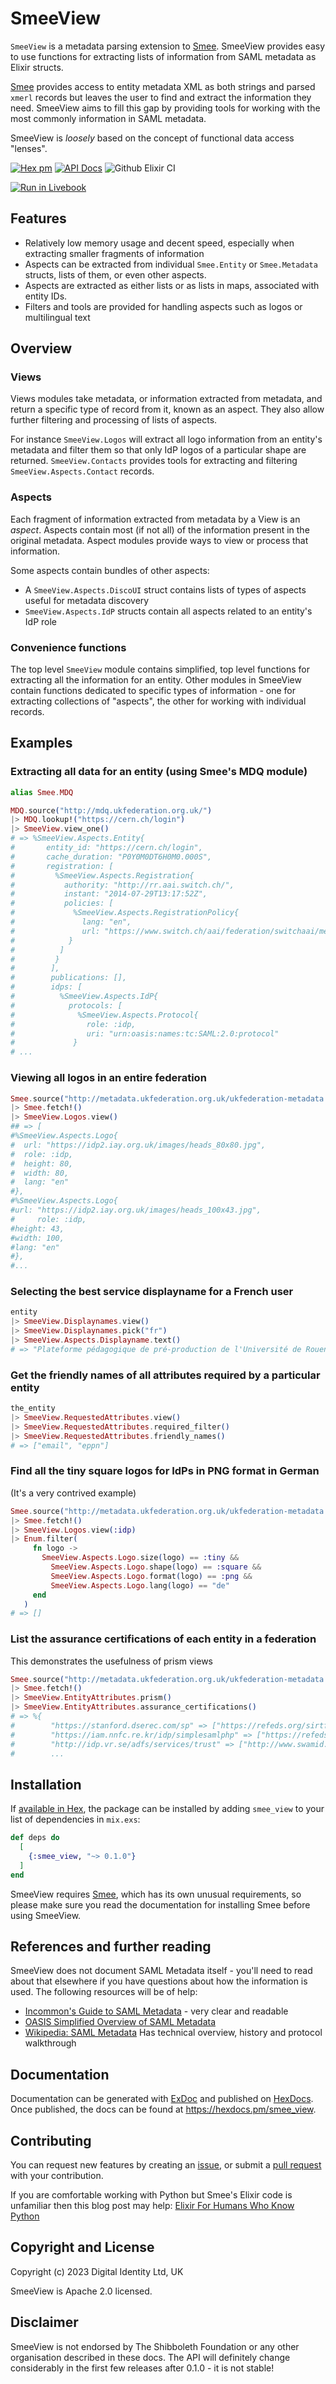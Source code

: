 # SmeeView

`SmeeView` is a metadata parsing extension to [Smee](https://github.com/Digital-Identity-Labs/smee). SmeeView provides
easy to use functions for extracting lists of information from SAML metadata as Elixir structs.

[Smee](https://github.com/Digital-Identity-Labs/smee) provides access to entity metadata XML as both strings and parsed
`xmerl` records but leaves the user to find and extract the information they need. SmeeView aims to fill this gap by
providing tools for working with the most commonly information in SAML metadata.

SmeeView is *loosely* based on the concept of functional data access "lenses".

[![Hex pm](http://img.shields.io/hexpm/v/smee_view.svg?style=flat)](https://hex.pm/packages/smee_view)
[![API Docs](https://img.shields.io/badge/api-docs-yellow.svg?style=flat)](http://hexdocs.pm/smee_view/)
![Github Elixir CI](https://github.com/Digital-Identity-Labs/smee_view/workflows/Elixir%20CI/badge.svg)

[![Run in Livebook](https://livebook.dev/badge/v1/blue.svg)](https://livebook.dev/run?url=https%3A%2F%2Fraw.githubusercontent.com%2FDigital-Identity-Labs%2Fsmee_view%2Fmain%2Fsmee_view_notebook.livemd)

## Features

* Relatively low memory usage and decent speed, especially when extracting smaller fragments of information
* Aspects can be extracted from individual `Smee.Entity` or `Smee.Metadata` structs, lists of them, or even other
  aspects.
* Aspects are extracted as either lists or as lists in maps, associated with entity IDs.
* Filters and tools are provided for handling aspects such as logos or multilingual text

## Overview

### Views

Views modules take metadata, or information extracted from metadata, and return a specific type of record from it, known
as an
aspect. They also allow further filtering and processing of lists of aspects.

For instance `SmeeView.Logos` will extract all logo information from an entity's metadata and filter them so that only
IdP logos of a particular shape are returned. `SmeeView.Contacts` provides tools for extracting and filtering
`SmeeView.Aspects.Contact` records.

### Aspects

Each fragment of information extracted from metadata by a View is an *aspect*. Aspects contain most (if not all) of
the information present in the original metadata. Aspect modules provide ways to view or process that information.

Some aspects contain bundles of other aspects:

* A `SmeeView.Aspects.DiscoUI` struct contains lists of types of aspects useful for metadata discovery
* `SmeeView.Aspects.IdP` structs contain all aspects related to an entity's IdP role

### Convenience functions

The top level `SmeeView` module contains simplified, top level functions for extracting all the information for an
entity.
Other modules in SmeeView contain functions dedicated to specific types of information - one for extracting collections
of
"aspects", the other for working with individual records.

## Examples

### Extracting all data for an entity (using Smee's MDQ module)

```elixir
alias Smee.MDQ

MDQ.source("http://mdq.ukfederation.org.uk/")
|> MDQ.lookup!("https://cern.ch/login")
|> SmeeView.view_one()
# => %SmeeView.Aspects.Entity{
#       entity_id: "https://cern.ch/login",
#       cache_duration: "P0Y0M0DT6H0M0.000S",
#       registration: [
#         %SmeeView.Aspects.Registration{
#           authority: "http://rr.aai.switch.ch/",
#           instant: "2014-07-29T13:17:52Z",
#           policies: [
#             %SmeeView.Aspects.RegistrationPolicy{
#               lang: "en",
#               url: "https://www.switch.ch/aai/federation/switchaai/metadata-registration-practice-statement-20110711.txt"
#            }
#          ]
#         }
#        ],
#        publications: [],
#        idps: [
#          %SmeeView.Aspects.IdP{
#            protocols: [
#              %SmeeView.Aspects.Protocol{
#                role: :idp,
#                uri: "urn:oasis:names:tc:SAML:2.0:protocol"
#             }
# ...
```

### Viewing all logos in an entire federation

```elixir
Smee.source("http://metadata.ukfederation.org.uk/ukfederation-metadata.xml")
|> Smee.fetch!()
|> SmeeView.Logos.view()
## => [
#%SmeeView.Aspects.Logo{
#  url: "https://idp2.iay.org.uk/images/heads_80x80.jpg",
#  role: :idp,
#  height: 80,
#  width: 80,
#  lang: "en"
#},
#%SmeeView.Aspects.Logo{
#url: "https://idp2.iay.org.uk/images/heads_100x43.jpg",
#     role: :idp,
#height: 43,
#width: 100,
#lang: "en"
#},
#...
```
 

### Selecting the best service displayname for a French user

```elixir
entity
|> SmeeView.Displaynames.view()
|> SmeeView.Displaynames.pick("fr")
|> SmeeView.Aspects.Displayname.text()
# => "Plateforme pédagogique de pré-production de l'Université de Rouen Normandie"
```

### Get the friendly names of all attributes required by a particular entity

```elixir
the_entity
|> SmeeView.RequestedAttributes.view()
|> SmeeView.RequestedAttributes.required_filter()
|> SmeeView.RequestedAttributes.friendly_names()
# => ["email", "eppn"]
```

### Find all the tiny square logos for IdPs in PNG format in German 

(It's a very contrived example)

```elixir
Smee.source("http://metadata.ukfederation.org.uk/ukfederation-metadata.xml")
|> Smee.fetch!()
|> SmeeView.Logos.view(:idp)
|> Enum.filter(
     fn logo ->
       SmeeView.Aspects.Logo.size(logo) == :tiny &&
         SmeeView.Aspects.Logo.shape(logo) == :square &&
         SmeeView.Aspects.Logo.format(logo) == :png && 
         SmeeView.Aspects.Logo.lang(logo) == "de"
     end
   )
# => []
```

### List the assurance certifications of each entity in a federation

This demonstrates the usefulness of prism views 

```elixir
Smee.source("http://metadata.ukfederation.org.uk/ukfederation-metadata.xml")
|> Smee.fetch!()
|> SmeeView.EntityAttributes.prism()
|> SmeeView.EntityAttributes.assurance_certifications()
# => %{
#        "https://stanford.dserec.com/sp" => ["https://refeds.org/sirtfi"],
#        "https://iam.nnfc.re.kr/idp/simplesamlphp" => ["https://refeds.org/sirtfi"],
#        "http://idp.vr.se/adfs/services/trust" => ["http://www.swamid.se/policy/assurance/al1"],
#        ...
```

## Installation

If [available in Hex](https://hex.pm/docs/publish), the package can be installed
by adding `smee_view` to your list of dependencies in `mix.exs`:

```elixir
def deps do
  [
    {:smee_view, "~> 0.1.0"}
  ]
end
```

SmeeView requires [Smee](https://github.com/Digital-Identity-Labs/smee), which has its own unusual requirements, so
please make sure you read the documentation for installing Smee before using SmeeView.

## References and further reading

SmeeView does not document SAML Metadata itself - you'll need to read about that elsewhere if you have questions about
how the information is used. The following resources will be of help:

* [Incommon's Guide to SAML Metadata](https://spaces.at.internet2.edu/display/federation/metadata-saml) - very clear and
  readable
* [OASIS Simplified Overview of SAML Metadata](https://www.oasis-open.org/committees/download.php/51890/SAML%20MD%20simplified%20overview.pdf)
* [Wikipedia: SAML Metadata](https://en.wikipedia.org/wiki/SAML_metadata) Has technical overview, history and protocol
  walkthrough

## Documentation

Documentation can be generated with [ExDoc](https://github.com/elixir-lang/ex_doc)
and published on [HexDocs](https://hexdocs.pm). Once published, the docs can
be found at <https://hexdocs.pm/smee_view>.

## Contributing

You can request new features by creating an [issue](https://github.com/Digital-Identity-Labs/smee_view/issues),
or submit a [pull request](https://github.com/Digital-Identity-Labs/smee_view/pulls) with your contribution.

If you are comfortable working with Python but Smee's Elixir code is unfamiliar then this blog post may help:
[Elixir For Humans Who Know Python](https://hibox.live/elixir-for-humans-who-know-python)

## Copyright and License

Copyright (c) 2023 Digital Identity Ltd, UK

SmeeView is Apache 2.0 licensed.

## Disclaimer

SmeeView is not endorsed by The Shibboleth Foundation or any other organisation described in these docs.
The API will definitely change considerably in the first few releases after 0.1.0 - it is not stable!
